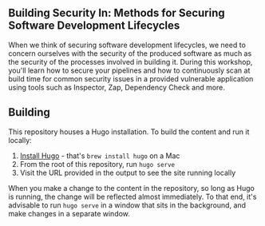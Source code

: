 ## Building Security In: Methods for Securing Software Development Lifecycles

When we think of securing software development lifecycles, we need to concern ourselves with the security of the produced software as much as the security of the processes involved in building it. During this workshop, you'll learn how to secure your pipelines and how to continuously scan at build time for common security issues in a provided vulnerable application using tools such as Inspector, Zap, Dependency Check and more.

## Building

This repository houses a Hugo installation. To build the content and run it locally:

1. [Install Hugo](https://gohugo.io/getting-started/installing) - that's `brew install hugo` on a Mac
1. From the root of this repository, run `hugo serve`
1. Visit the URL provided in the output to see the site running locally

When you make a change to the content in the repository, so long as Hugo is running, the change will be reflected almost immediately. To that end, it's advisable to run `hugo serve` in a window that sits in the background, and make changes in a separate window.

